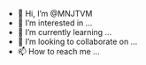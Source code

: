 - 👋 Hi, I’m @MNJTVM
- 👀 I’m interested in ...
- 🌱 I’m currently learning ...
- 💞️ I’m looking to collaborate on ...
- 📫 How to reach me ...

<!---
MNJTVM/MNJTVM is a ✨ special ✨ repository because its `README.md` (this file) appears on your GitHub profile.
You can click the Preview link to take a look at your changes.
--->
